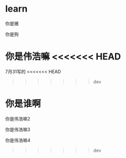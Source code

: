 # learn

你是猪

你是狗

你是伟浩嘛
<<<<<<< HEAD
=======

7月31写的
<<<<<<< HEAD
>>>>>>> dev

你是谁啊
=======

你是伟浩嘛2

你是伟浩嘛3

你是伟浩嘛4



>>>>>>> dev
